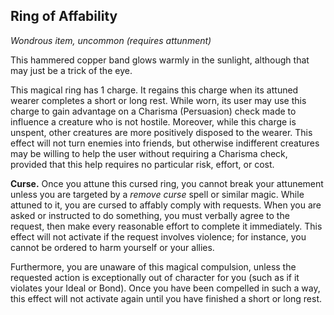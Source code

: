 ## Ring of Affability

_Wondrous item, uncommon (requires attunment)_

This hammered copper band glows warmly in the sunlight, although that may just be a trick of the eye.

This magical ring has 1 charge. It regains this charge when its attuned wearer completes a short or long rest. While worn, its user may use this charge to gain advantage on a Charisma (Persuasion) check made to influence a creature who is not hostile. Moreover, while this charge is unspent, other creatures are more positively disposed to the wearer. This effect will not turn enemies into friends, but otherwise indifferent creatures may be willing to help the user without requiring a Charisma check, provided that this help requires no particular risk, effort, or cost.

**Curse.** Once you attune this cursed ring, you cannot break your attunement unless you are targeted by a _remove curse_ spell or similar magic. While attuned to it, you are cursed to affably comply with requests. When you are asked or instructed to do something, you must verbally agree to the request, then make every reasonable effort to complete it immediately. This effect will not activate if the request involves violence; for instance, you cannot be ordered to harm yourself or your allies.

Furthermore, you are unaware of this magical compulsion, unless the requested action is exceptionally out of character for you (such as if it violates your Ideal or Bond). Once you have been compelled in such a way, this effect will not activate again until you have finished a short or long rest.
